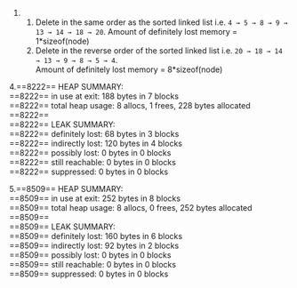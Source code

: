 1.  1. Delete in the same order as the sorted linked list i.e. `4 → 5 → 8 → 9 → 13 → 14 → 18 → 20`. 
Amount of definitely lost memory = 1*sizeof(node)
    2. Delete in the reverse order of the sorted linked list i.e. `20 → 18 → 14 → 13 → 9 → 8 → 5 → 4`.  
    Amount of definitely lost memory = 8*sizeof(node)

4.==8222== HEAP SUMMARY:    
    ==8222==     in use at exit: 188 bytes in 7 blocks  
    ==8222==   total heap usage: 8 allocs, 1 frees, 228 bytes allocated 
    ==8222==    
    ==8222== LEAK SUMMARY:  
    ==8222==    definitely lost: 68 bytes in 3 blocks   
    ==8222==    indirectly lost: 120 bytes in 4 blocks  
    ==8222==      possibly lost: 0 bytes in 0 blocks    
    ==8222==    still reachable: 0 bytes in 0 blocks    
    ==8222==         suppressed: 0 bytes in 0 blocks    

5.==8509== HEAP SUMMARY:  
    ==8509==     in use at exit: 252 bytes in 8 blocks  
    ==8509==   total heap usage: 8 allocs, 0 frees, 252 bytes allocated 
    ==8509==    
    ==8509== LEAK SUMMARY:  
    ==8509==    definitely lost: 160 bytes in 6 blocks  
    ==8509==    indirectly lost: 92 bytes in 2 blocks   
    ==8509==      possibly lost: 0 bytes in 0 blocks    
    ==8509==    still reachable: 0 bytes in 0 blocks    
    ==8509==         suppressed: 0 bytes in 0 blocks    